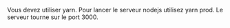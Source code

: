 Vous devez utiliser yarn.
Pour lancer le serveur nodejs utilisez yarn prod.
Le serveur tourne sur le port 3000.

